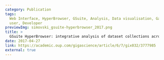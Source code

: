 ```yaml
---
category: Publication
tags:
  Web Interface, HyperBrowser, GSuite, Analysis, Data visualisation, Galaxy, Track collections, End
  user, Developer
previewImg: simovski_gsuite-hyperbrowser_2017.png
title: >
  GSuite HyperBrowser: integrative analysis of dataset collections across  the genome and epigenome
date: 2017-04-27
link: https://academic.oup.com/gigascience/article/6/7/gix032/3777985
external: true
---
```

